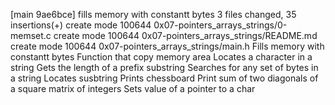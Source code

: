 [main 9ae6bce] fills memory with constantt bytes
 3 files changed, 35 insertions(+)
 create mode 100644 0x07-pointers_arrays_strings/0-memset.c
 create mode 100644 0x07-pointers_arrays_strings/README.md
 create mode 100644 0x07-pointers_arrays_strings/main.h
Fills memory with constantt bytes
Function that copy memory area
Locates a  character in a string
Gets the length of a prefix substring
Searches for any set of bytes in a string
Locates susbtring
Prints chessboard
Print sum of two diagonals of a square matrix of integers
Sets value of a pointer to a char
